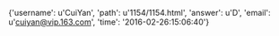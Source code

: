 {'username': u'CuiYan', 'path': u'1154/1154.html', 'answer': u'D', 'email': u'cuiyan@vip.163.com', 'time': '2016-02-26:15:06:40'}